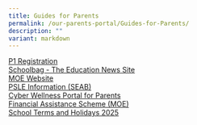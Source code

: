 ```yaml
---
title: Guides for Parents
permalink: /our-parents-portal/Guides-for-Parents/
description: ""
variant: markdown
---
```

[P1 Registration](https://www.moe.gov.sg/primary/p1-registration)<br>
[Schoolbag - The Education News Site](https://www.schoolbag.edu.sg/)<br>
[MOE Website](https://www.moe.gov.sg/)<br>
[PSLE Information (SEAB)](https://www.seab.gov.sg/home/examinations/psle)<br>
[Cyber Wellness Portal for Parents](https://www.moe.gov.sg/programmes/cyber-wellness)<br>
[Financial Assistance Scheme (MOE)](https://www.moe.gov.sg/education/financial-assistance)<br>
[School Terms and Holidays 2025](https://www.moe.gov.sg/news/press-releases/20240812-school-terms-and-holidays-for-2025)